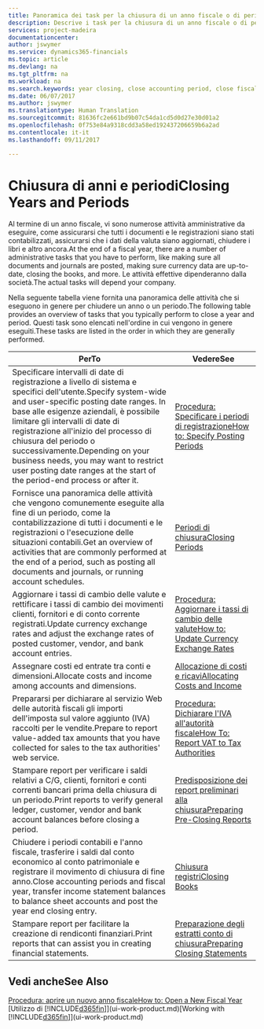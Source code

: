```yaml
---
title: Panoramica dei task per la chiusura di un anno fiscale o di periodi contabili | Documenti Microsoft
description: Descrive i task per la chiusura di un anno fiscale o di periodi contabili, ad esempio, per garantire che documenti e registrazioni vengano contabilizzati e per verificare i saldi di conti correnti.
services: project-madeira
documentationcenter: 
author: jswymer
ms.service: dynamics365-financials
ms.topic: article
ms.devlang: na
ms.tgt_pltfrm: na
ms.workload: na
ms.search.keywords: year closing, close accounting period, close fiscal year, bank account detailed trial balance
ms.date: 06/07/2017
ms.author: jswymer
ms.translationtype: Human Translation
ms.sourcegitcommit: 81636fc2e661bd9b07c54da1cd5d0d27e30d01a2
ms.openlocfilehash: 0f753e84a9318cdd3a58ed192437206659b6a2ad
ms.contentlocale: it-it
ms.lasthandoff: 09/11/2017

---
```

# <a name="closing-years-and-periods"></a><span data-ttu-id="b528b-103">Chiusura di anni e periodi</span><span class="sxs-lookup"><span data-stu-id="b528b-103">Closing Years and Periods</span></span>
<span data-ttu-id="b528b-104">Al termine di un anno fiscale, vi sono numerose attività amministrative da eseguire, come assicurarsi che tutti i documenti e le registrazioni siano stati contabilizzati, assicurarsi che i dati della valuta siano aggiornati, chiudere i libri e altro ancora.</span><span class="sxs-lookup"><span data-stu-id="b528b-104">At the end of a fiscal year, there are a number of administrative tasks that you have to perform, like making sure all documents and journals are posted, making sure currency data are up-to-date, closing the books, and more.</span></span> <span data-ttu-id="b528b-105">Le attività effettive dipenderanno dalla società.</span><span class="sxs-lookup"><span data-stu-id="b528b-105">The actual tasks will depend your company.</span></span>

<span data-ttu-id="b528b-106">Nella seguente tabella viene fornita una panoramica delle attività che si eseguono in genere per chiudere un anno o un periodo.</span><span class="sxs-lookup"><span data-stu-id="b528b-106">The following table provides an overview of tasks that you typically perform to close a year and period.</span></span> <span data-ttu-id="b528b-107">Questi task sono elencati nell'ordine in cui vengono in genere eseguiti.</span><span class="sxs-lookup"><span data-stu-id="b528b-107">These tasks are listed in the order in which they are generally performed.</span></span>

| <span data-ttu-id="b528b-108">Per</span><span class="sxs-lookup"><span data-stu-id="b528b-108">To</span></span> | <span data-ttu-id="b528b-109">Vedere</span><span class="sxs-lookup"><span data-stu-id="b528b-109">See</span></span> |
| --- | --- |
| <span data-ttu-id="b528b-110">Specificare intervalli di date di registrazione a livello di sistema e specifici dell'utente.</span><span class="sxs-lookup"><span data-stu-id="b528b-110">Specify system-wide and user-specific posting date ranges.</span></span> <span data-ttu-id="b528b-111">In base alle esigenze aziendali, è possibile limitare gli intervalli di date di registrazione all'inizio del processo di chiusura del periodo o successivamente.</span><span class="sxs-lookup"><span data-stu-id="b528b-111">Depending on your business needs, you may want to restrict user posting date ranges at the start of the period-end process or after it.</span></span> |[<span data-ttu-id="b528b-112">Procedura: Specificare i periodi di registrazione</span><span class="sxs-lookup"><span data-stu-id="b528b-112">How to: Specify Posting Periods</span></span>](finance-how-specify-posting-periods.md) |
| <span data-ttu-id="b528b-113">Fornisce una panoramica delle attività che vengono comunemente eseguite alla fine di un periodo, come la contabilizzazione di tutti i documenti e le registrazioni o l'esecuzione delle situazioni contabili.</span><span class="sxs-lookup"><span data-stu-id="b528b-113">Get an overview of activities that are commonly performed at the end of a period, such as posting all documents and journals, or running account schedules.</span></span> |[<span data-ttu-id="b528b-114">Periodi di chiusura</span><span class="sxs-lookup"><span data-stu-id="b528b-114">Closing Periods</span></span>](year-how-complete-period-end-processes.md) |
| <span data-ttu-id="b528b-115">Aggiornare i tassi di cambio delle valute e rettificare i tassi di cambio dei movimenti clienti, fornitori e di conto corrente registrati.</span><span class="sxs-lookup"><span data-stu-id="b528b-115">Update currency exchange rates and adjust the exchange rates of posted customer, vendor, and bank account entries.</span></span> |[<span data-ttu-id="b528b-116">Procedura: Aggiornare i tassi di cambio delle valute</span><span class="sxs-lookup"><span data-stu-id="b528b-116">How to: Update Currency Exchange Rates</span></span>](finance-how-update-currencies.md) |
| <span data-ttu-id="b528b-117">Assegnare costi ed entrate tra conti e dimensioni.</span><span class="sxs-lookup"><span data-stu-id="b528b-117">Allocate costs and income among accounts and dimensions.</span></span> |[<span data-ttu-id="b528b-118">Allocazione di costi e ricavi</span><span class="sxs-lookup"><span data-stu-id="b528b-118">Allocating Costs and Income</span></span>](year-allocate-costs-income.md) |
| <span data-ttu-id="b528b-119">Prepararsi per dichiarare al servizio Web delle autorità fiscali gli importi dell'imposta sul valore aggiunto (IVA) raccolti per le vendite.</span><span class="sxs-lookup"><span data-stu-id="b528b-119">Prepare to report value-added tax amounts that you have collected for sales to the tax authorities' web service.</span></span> |[<span data-ttu-id="b528b-120">Procedura: Dichiarare l'IVA all'autorità fiscale</span><span class="sxs-lookup"><span data-stu-id="b528b-120">How To: Report VAT to Tax Authorities</span></span>](finance-how-report-vat.md)|
| <span data-ttu-id="b528b-121">Stampare report per verificare i saldi relativi a C/G, clienti, fornitori e conti correnti bancari prima della chiusura di un periodo.</span><span class="sxs-lookup"><span data-stu-id="b528b-121">Print reports to verify general ledger, customer, vendor and bank account balances before closing a period.</span></span> |[<span data-ttu-id="b528b-122">Predisposizione dei report preliminari alla chiusura</span><span class="sxs-lookup"><span data-stu-id="b528b-122">Preparing Pre-Closing Reports</span></span>](year-prepare-preclose-reports.md) |
| <span data-ttu-id="b528b-123">Chiudere i periodi contabili e l'anno fiscale, trasferire i saldi dal conto economico al conto patrimoniale e registrare il movimento di chiusura di fine anno.</span><span class="sxs-lookup"><span data-stu-id="b528b-123">Close accounting periods and fiscal year, transfer income statement balances to balance sheet accounts and post the year end closing entry.</span></span> |[<span data-ttu-id="b528b-124">Chiusura registri</span><span class="sxs-lookup"><span data-stu-id="b528b-124">Closing Books</span></span>](year-close-books.md) |
| <span data-ttu-id="b528b-125">Stampare report per facilitare la creazione di rendiconti finanziari.</span><span class="sxs-lookup"><span data-stu-id="b528b-125">Print reports that can assist you in creating financial statements.</span></span> |[<span data-ttu-id="b528b-126">Preparazione degli estratti conto di chiusura</span><span class="sxs-lookup"><span data-stu-id="b528b-126">Preparing Closing Statements</span></span>](year-prepare-close-statement.md) |

## <a name="see-also"></a><span data-ttu-id="b528b-127">Vedi anche</span><span class="sxs-lookup"><span data-stu-id="b528b-127">See Also</span></span>
[<span data-ttu-id="b528b-128">Procedura: aprire un nuovo anno fiscale</span><span class="sxs-lookup"><span data-stu-id="b528b-128">How to: Open a New Fiscal Year</span></span>](finance-how-open-new-fiscal-year.md)  
<span data-ttu-id="b528b-129">[Utilizzo di [!INCLUDE[d365fin](includes/d365fin_md.md)]](ui-work-product.md)</span><span class="sxs-lookup"><span data-stu-id="b528b-129">[Working with [!INCLUDE[d365fin](includes/d365fin_md.md)]](ui-work-product.md)</span></span>

